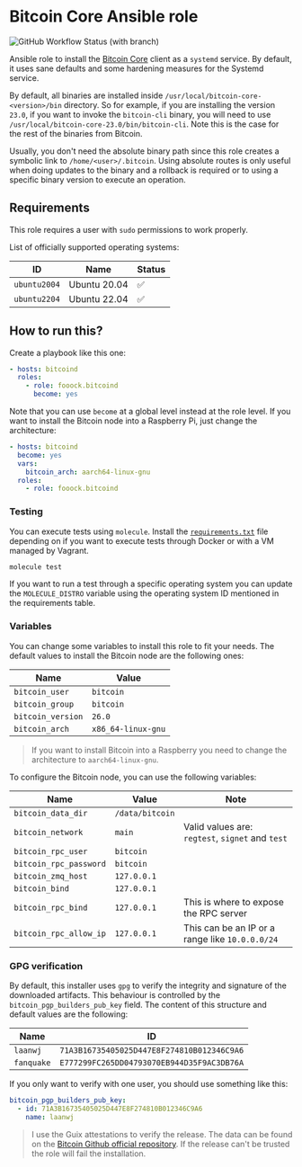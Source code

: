 # Bitcoin Core Ansible role

![GitHub Workflow Status (with branch)](https://img.shields.io/github/actions/workflow/status/fooock/bitcoind-ansible/ansible.yml?branch=main&label=Ansible%20Tests&logo=github&style=for-the-badge)

Ansible role to install the [Bitcoin Core](https://bitcoincore.org/en/about/) client as a `systemd` service. By default,
it uses sane defaults and some hardening measures for the Systemd service.

By default, all binaries are installed inside `/usr/local/bitcoin-core-<version>/bin` directory. So for example, if you
are installing the version `23.0`, if you want to invoke the `bitcoin-cli` binary, you will need to
use `/usr/local/bitcoin-core-23.0/bin/bitcoin-cli`. Note this is the case for the rest of the binaries from Bitcoin.

Usually, you don't need the absolute binary path since this role creates a symbolic link
to `/home/<user>/.bitcoin`. Using absolute routes is only useful when doing updates to the binary and a rollback is
required
or to using a specific binary version to execute an operation.

## Requirements

This role requires a user with `sudo` permissions to work properly.

List of officially supported operating systems:

| ID           | Name         | Status             |
|--------------|--------------|--------------------|
| `ubuntu2004` | Ubuntu 20.04 | :white_check_mark: |
| `ubuntu2204` | Ubuntu 22.04 | :white_check_mark: |

## How to run this?

Create a playbook like this one:

```yaml
- hosts: bitcoind
  roles:
    - role: fooock.bitcoind
      become: yes
```

Note that you can use `become` at a global level instead at the role level.
If you want to install the Bitcoin node into a Raspberry Pi, just change the architecture:

```yaml
- hosts: bitcoind
  become: yes
  vars:
    bitcoin_arch: aarch64-linux-gnu
  roles:
    - role: fooock.bitcoind
```

### Testing

You can execute tests using `molecule`. Install the [`requirements.txt`](molecule) file depending on if you want
to execute tests through Docker or with a VM managed by Vagrant.

```bash
molecule test
```

If you want to run a test through a specific operating system you can update the `MOLECULE_DISTRO` variable using
the operating system ID mentioned in the requirements table.

### Variables

You can change some variables to install this role to fit your needs. The default values to install the
Bitcoin node are the following ones:

| Name                | Value                |
|---------------------|----------------------|
| `bitcoin_user`      | `bitcoin`            |
| `bitcoin_group`     | `bitcoin`            |
| `bitcoin_version`   | `26.0`               |
| `bitcoin_arch`      | `x86_64-linux-gnu`   |

> If you want to install Bitcoin into a Raspberry you need to change the architecture to `aarch64-linux-gnu`.

To configure the Bitcoin node, you can use the following variables:

| Name                         | Value             | Note                                               |
|------------------------------|-------------------|----------------------------------------------------|
| `bitcoin_data_dir`           | `/data/bitcoin`   |                                                    |
| `bitcoin_network`            | `main`            | Valid values are: `regtest`, `signet` and `test`   |
| `bitcoin_rpc_user`           | `bitcoin`         |                                                    |
| `bitcoin_rpc_password`       | `bitcoin`         |                                                    |
| `bitcoin_zmq_host`           | `127.0.0.1`       |                                                    |
| `bitcoin_bind`               | `127.0.0.1`       |                                                    |
| `bitcoin_rpc_bind`           | `127.0.0.1`       | This is where to expose the RPC server             |
| `bitcoin_rpc_allow_ip`       | `127.0.0.1`       | This can be an IP or a range like `10.0.0.0/24`    |

### GPG verification

By default, this installer uses `gpg` to verify the integrity and signature of the downloaded artifacts. This
behaviour is controlled by the `bitcoin_pgp_builders_pub_key` field. The content of this structure and default values
are the following:

| Name         | ID                                           |
|--------------|----------------------------------------------|
| `laanwj`     | `71A3B16735405025D447E8F274810B012346C9A6`   |
| `fanquake`   | `E777299FC265DD04793070EB944D35F9AC3DB76A`   |

If you only want to verify with one user, you should use something like this:

```yaml
bitcoin_pgp_builders_pub_key:
  - id: 71A3B16735405025D447E8F274810B012346C9A6
    name: laanwj
```

> I use the Guix attestations to verify the release. The data can be found on
> the [Bitcoin Github official repository](https://github.com/bitcoin-core/guix.sigs).
> If the release can't be trusted the role will fail the installation.
